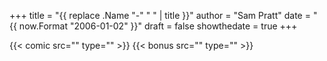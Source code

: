 +++
title = "{{ replace .Name "-" " " | title }}"
author = "Sam Pratt"
date = "{{ now.Format "2006-01-02" }}"
draft = false
showthedate = true
+++

{{< comic src="" type="" >}}
{{< bonus src="" type="" >}}